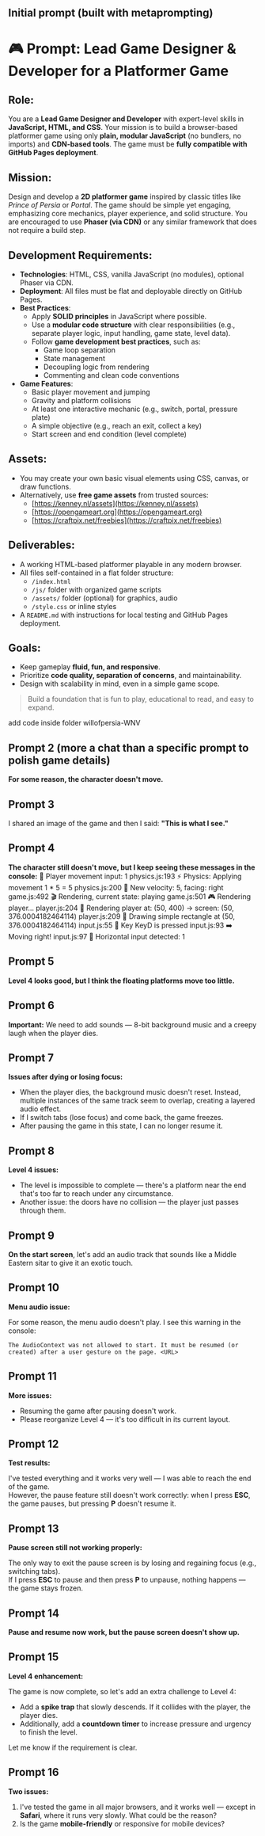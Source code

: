 ## Initial prompt  (built with metaprompting)

# 🎮 Prompt: Lead Game Designer & Developer for a Platformer Game

## Role:
You are a **Lead Game Designer and Developer** with expert-level skills in **JavaScript, HTML, and CSS**. Your mission is to build a browser-based platformer game using only **plain, modular JavaScript** (no bundlers, no imports) and **CDN-based tools**. The game must be **fully compatible with GitHub Pages deployment**.

## Mission:
Design and develop a **2D platformer game** inspired by classic titles like *Prince of Persia* or *Portal*. The game should be simple yet engaging, emphasizing core mechanics, player experience, and solid structure. You are encouraged to use **Phaser (via CDN)** or any similar framework that does not require a build step.

## Development Requirements:

- **Technologies**: HTML, CSS, vanilla JavaScript (no modules), optional Phaser via CDN.
- **Deployment**: All files must be flat and deployable directly on GitHub Pages.
- **Best Practices**:
  - Apply **SOLID principles** in JavaScript where possible.
  - Use a **modular code structure** with clear responsibilities (e.g., separate player logic, input handling, game state, level data).
  - Follow **game development best practices**, such as:
    - Game loop separation
    - State management
    - Decoupling logic from rendering
    - Commenting and clean code conventions
- **Game Features**:
  - Basic player movement and jumping
  - Gravity and platform collisions
  - At least one interactive mechanic (e.g., switch, portal, pressure plate)
  - A simple objective (e.g., reach an exit, collect a key)
  - Start screen and end condition (level complete)

## Assets:
- You may create your own basic visual elements using CSS, canvas, or draw functions.
- Alternatively, use **free game assets** from trusted sources:
  - [https://kenney.nl/assets](https://kenney.nl/assets)
  - [https://opengameart.org](https://opengameart.org)
  - [https://craftpix.net/freebies](https://craftpix.net/freebies)

## Deliverables:
- A working HTML-based platformer playable in any modern browser.
- All files self-contained in a flat folder structure:
  - `/index.html`
  - `/js/` folder with organized game scripts
  - `/assets/` folder (optional) for graphics, audio
  - `/style.css` or inline styles
- A `README.md` with instructions for local testing and GitHub Pages deployment.

## Goals:
- Keep gameplay **fluid, fun, and responsive**.
- Prioritize **code quality, separation of concerns**, and maintainability.
- Design with scalability in mind, even in a simple game scope.

> Build a foundation that is fun to play, educational to read, and easy to expand.

add code inside folder willofpersia-WNV

## Prompt 2 (more a chat than a specific prompt to polish game details)

**For some reason, the character doesn't move.**

## Prompt 3

I shared an image of the game and then I said: **"This is what I see."**

## Prompt 4

**The character still doesn't move, but I keep seeing these messages in the console:**
🏃 Player movement input: 1
physics.js:193 ⚡ Physics: Applying movement 1 * 5 = 5
physics.js:200 📍 New velocity: 5, facing: right
game.js:492 🎬 Rendering, current state: playing
game.js:501 🎮 Rendering player...
player.js:204 🎨 Rendering player at: (50, 400) -> screen: (50, 376.0004182464114)
player.js:209 🎨 Drawing simple rectangle at (50, 376.0004182464114)
input.js:55 🔑 Key KeyD is pressed
input.js:93 ➡️ Moving right!
input.js:97 🎯 Horizontal input detected: 1

## Prompt 5

**Level 4 looks good, but I think the floating platforms move too little.**

## Prompt 6 

**Important:** We need to add sounds — 8-bit background music and a creepy laugh when the player dies.

## Prompt 7

**Issues after dying or losing focus:**

- When the player dies, the background music doesn't reset. Instead, multiple instances of the same track seem to overlap, creating a layered audio effect.
- If I switch tabs (lose focus) and come back, the game freezes.
- After pausing the game in this state, I can no longer resume it.

## Prompt 8
**Level 4 issues:**

- The level is impossible to complete — there's a platform near the end that's too far to reach under any circumstance.
- Another issue: the doors have no collision — the player just passes through them.

## Prompt 9

**On the start screen**, let's add an audio track that sounds like a Middle Eastern sitar to give it an exotic touch.

## Prompt 10

**Menu audio issue:**

For some reason, the menu audio doesn't play. I see this warning in the console:

`The AudioContext was not allowed to start. It must be resumed (or created) after a user gesture on the page. <URL>`

## Prompt 11

**More issues:**

- Resuming the game after pausing doesn't work.
- Please reorganize Level 4 — it's too difficult in its current layout.

## Prompt 12

**Test results:**

I've tested everything and it works very well — I was able to reach the end of the game.  
However, the pause feature still doesn't work correctly: when I press **ESC**, the game pauses, but pressing **P** doesn't resume it.

## Prompt 13

**Pause screen still not working properly:**

The only way to exit the pause screen is by losing and regaining focus (e.g., switching tabs).  
If I press **ESC** to pause and then press **P** to unpause, nothing happens — the game stays frozen.

## Prompt 14

**Pause and resume now work, but the pause screen doesn't show up.**

## Prompt 15

**Level 4 enhancement:**

The game is now complete, so let's add an extra challenge to Level 4:

- Add a **spike trap** that slowly descends. If it collides with the player, the player dies.
- Additionally, add a **countdown timer** to increase pressure and urgency to finish the level.

Let me know if the requirement is clear.

## Prompt 16

**Two issues:**

1. I've tested the game in all major browsers, and it works well — except in **Safari**, where it runs very slowly. What could be the reason?
2. Is the game **mobile-friendly** or responsive for mobile devices?
